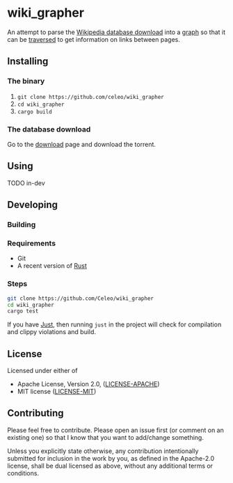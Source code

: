 # wiki_grapher

An attempt to parse the [Wikipedia database download](https://en.wikipedia.org/wiki/Wikipedia:Database_download) into a [graph](https://en.wikipedia.org/wiki/Graph_(abstract_data_type)) so that it can be [traversed](https://en.wikipedia.org/wiki/Graph_traversal) to get information on links between pages.

## Installing

### The binary

1. `git clone https://github.com/celeo/wiki_grapher`
1. `cd wiki_grapher`
1. `cargo build`

### The database download

Go to the [download](https://en.wikipedia.org/wiki/Wikipedia:Database_download) page and download the torrent.

## Using

TODO in-dev

## Developing

### Building

### Requirements

* Git
* A recent version of [Rust](https://www.rust-lang.org/tools/install)

### Steps

```sh
git clone https://github.com/Celeo/wiki_grapher
cd wiki_grapher
cargo test
```

If you have [Just](https://github.com/casey/just), then running `just` in the project will check for compilation and clippy violations and build.

## License

Licensed under either of

* Apache License, Version 2.0, ([LICENSE-APACHE](LICENSE-APACHE))
* MIT license ([LICENSE-MIT](LICENSE-MIT))

## Contributing

Please feel free to contribute. Please open an issue first (or comment on an existing one) so that I know that you want to add/change something.

Unless you explicitly state otherwise, any contribution intentionally submitted for inclusion in the work by you, as defined in the Apache-2.0 license,
shall be dual licensed as above, without any additional terms or conditions.
